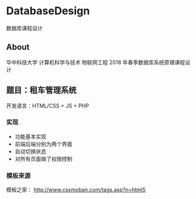 # DatabaseDesign

数据库课程设计

## About

华中科技大学 计算机科学与技术 物联网工程 2018 年春季数据库系统原理课程设计

## 题目：租车管理系统

开发语言：HTML/CSS + JS + PHP

### 实现

* 功能基本实现
* 前端后端分别为两个界面
* 自动切换状态
* 对所有页面做了权限控制

### 模板来源

模板之家：
http://www.cssmoban.com/tags.asp?n=html5